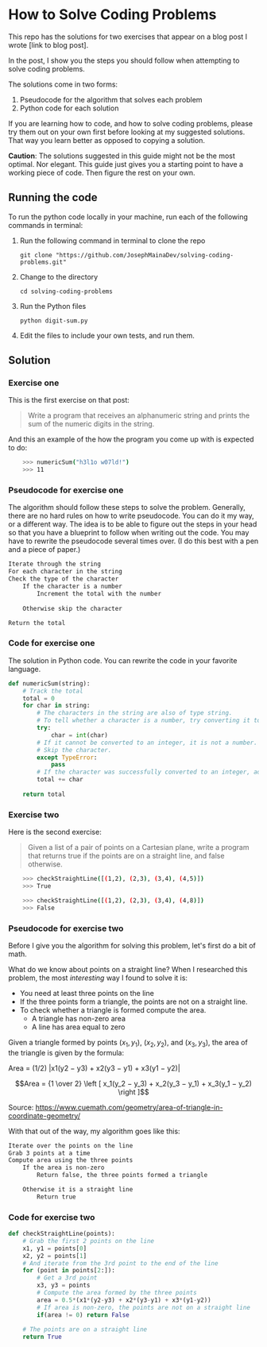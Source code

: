 # How to Solve Coding Problems


This repo has the solutions for two exercises that appear on a blog post I wrote [link to blog post].

In the post, I show you the steps you should follow when attempting to solve coding problems.

The solutions come in two forms:

1. Pseudocode for the algorithm that solves each problem
2. Python code for each solution

If you are learning how to code, and how to solve coding problems, please try them out on your own first before looking at my suggested solutions. That way you learn better as opposed to copying a solution.

**Caution**: The solutions suggested in this guide might not be the most optimal. Nor elegant. This guide just gives you a starting point to have a working piece of code. Then figure the rest on your own.

## Running the code

To run the python code locally in your machine, run each of the following commands in terminal:

1. Run the following command in terminal to clone the repo

    `git clone "https://github.com/JosephMainaDev/solving-coding-problems.git"`

1. Change to the directory

    `cd solving-coding-problems`

1. Run the Python files

    `python digit-sum.py`

1. Edit the files to include your own tests, and run them.

## Solution

### Exercise one

This is the first exercise on that post:

> Write a program that receives an alphanumeric string and prints the sum of the numeric digits in the string.

And this an example of the how the program you come up with is expected to do:

```bash
    >>> numericSum("h3l1o w07ld!")
    >>> 11
```

### Pseudocode for exercise one

The algorithm should follow these steps to solve the problem. Generally, there are no hard rules on how to write pseudocode. You can do it my way, or a different way. The idea is to be able to figure out the steps in your head so that you have a blueprint to follow when writing out the code. You may have to rewrite the pseudocode several times over. (I do this best with a pen and a piece of paper.)

```txt
Iterate through the string
For each character in the string
Check the type of the character
    If the character is a number
        Increment the total with the number
  
    Otherwise skip the character

Return the total
```

### Code for exercise one

The solution in Python code. You can rewrite the code in your favorite language.

```py
def numericSum(string):
    # Track the total
    total = 0
    for char in string:
        # The characters in the string are also of type string.
        # To tell whether a character is a number, try converting it to an integer.
        try:
            char = int(char)
        # If it cannot be converted to an integer, it is not a number.
        # Skip the character.
        except TypeError:
            pass
        # If the character was successfully converted to an integer, add it to the total.
        total += char
    
    return total
```

### Exercise two

Here is the second exercise:

> Given a list of a pair of points on a Cartesian plane, write a program that returns true if the points are on a straight line, and false otherwise.

```bash
    >>> checkStraightLine([(1,2), (2,3), (3,4), (4,5)])
    >>> True

    >>> checkStraightLine([(1,2), (2,3), (3,4), (4,8)])
    >>> False
```

### Pseudocode for exercise two

Before I give you the algorithm for solving this problem, let's first do a bit of math.

What do we know about points on a straight line? When I researched this problem, the most _interesting_ way I found to solve it is:

- You need at least three points on the line
- If the three points form a triangle, the points are not on a straight line.
- To check whether a triangle is formed compute the area.
  - A triangle has non-zero area
  - A line has area equal to zero

Given a triangle formed by points $(x_1, y_1)$, $(x_2, y_2)$, and $(x_3, y_3)$, the area of the triangle is given by the formula:

Area = (1/2) |x1(y2 − y3) + x2(y3 − y1) + x3(y1 − y2)|

```math
Area = {1 \over 2} \left  [ x_1(y_2 − y_3) + x_2(y_3 − y_1) + x_3(y_1 − y_2) \right ]
```

Source: <https://www.cuemath.com/geometry/area-of-triangle-in-coordinate-geometry/>

With that out of the way, my algorithm goes like this:

```txt
Iterate over the points on the line
Grab 3 points at a time
Compute area using the three points
    If the area is non-zero
        Return false, the three points formed a triangle

    Otherwise it is a straight line
        Return true

```

### Code for exercise two

```py
def checkStraightLine(points):
    # Grab the first 2 points on the line
    x1, y1 = points[0]
    x2, y2 = points[1]
    # And iterate from the 3rd point to the end of the line
    for (point in points[2:]):
        # Get a 3rd point
        x3, y3 = points
        # Compute the area formed by the three points
        area = 0.5*(x1*(y2-y3) + x2*(y3-y1) + x3*(y1-y2))
        # If area is non-zero, the points are not on a straight line
        if(area != 0) return False
    
    # The points are on a straight line
    return True
```
